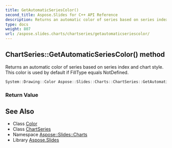 ```yaml
---
title: GetAutomaticSeriesColor()
second_title: Aspose.Slides for C++ API Reference
description: Returns an automatic color of series based on series index and chart style. This color is used by default if FillType equals NotDefined.
type: docs
weight: 807
url: /aspose.slides.charts/chartseries/getautomaticseriescolor/
---
```

## ChartSeries::GetAutomaticSeriesColor() method


Returns an automatic color of series based on series index and chart style. This color is used by default if FillType equals NotDefined.

```cpp
System::Drawing::Color Aspose::Slides::Charts::ChartSeries::GetAutomaticSeriesColor() override
```


### Return Value



## See Also

* Class [Color](../../../system.drawing/color/)
* Class [ChartSeries](../)
* Namespace [Aspose::Slides::Charts](../../)
* Library [Aspose.Slides](../../../)